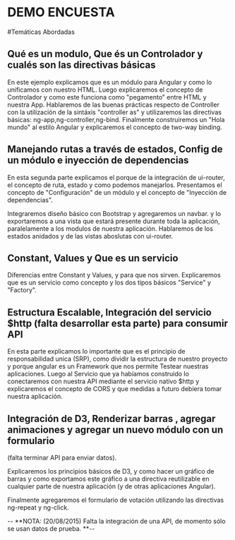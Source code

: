 DEMO ENCUESTA
============

#Temáticas Abordadas

Qué es un modulo, Que és un Controlador y cualés son las directivas básicas
---------------------------------------------------------------------------

En este ejemplo explicamos que es un módulo para Angular y como lo unificamos con nuestro HTML. Luego explicaremos el concepto de Controlador y como este funciona como "pegamento" entre HTML y nuestra App. Hablaremos de las buenas prácticas respecto de Controller con la utilización de la sintáxis "controller as" y utilizaremos las directivas básicas: ng-app,ng-controller,ng-bind.
Finalmente construiremos un "Hola mundo" al estilo Angular y explicaremos el concepto de two-way binding.


Manejando rutas a través de estados, Config de un módulo e inyección de dependencias
-------------------------------------------------------------------------------------

En esta segunda parte explicamos el porque de la integración de ui-router, el concepto de ruta, estado y como podemos manejarlos. Presentamos el concepto de "Configuración" de un módulo y el concepto de "Inyección de dependencias".

Integraremos diseño básico con Bootstrap y agregaremos un navbar.
y lo exportaremos a una vista que estará presente durante toda la aplicación, paralelamente a los modulos de nuestra aplicación. Hablaremos de los estados anidados y de las vistas aboslutas con ui-router.

Constant, Values y Que es un servicio
-------------------------------------

Diferencias entre Constant y Values, y para que nos sirven. Explicaremos que es un servicio como concepto
y los dos tipos básicos "Service" y "Factory".


Estructura Escalable, Integración del servicio $http (falta desarrollar esta parte) para consumir API
-----------------------------------------------------------------------------------------------------

En esta parte explicamos lo importante que es el principio de responsabilidad unica (SRP), como dividir la estructura de nuestro proyecto y porque angular es un Framework que nos permite Testear nuestras aplicaciones.
Luego al Servicio que ya habíamos construido lo conectaremos con nuestra API mediante el servicio nativo $http y explicaremos el concepto de CORS y que medidas a futuro debiera tomar nuestra aplicación.


Integración de D3, Renderizar barras , agregar animaciones y agregar un nuevo módulo con un formulario
-----------------------------------------------------------------------------------------------------
(falta terminar API para enviar datos).

 Explicaremos los principios básicos de D3, y como hacer un gráfico de barras y como exportamos este gráfico a una directiva reutilizable en cualquier parte de nuestra aplicación  (y de otras aplicaciones Angular).

 Finalmente agregaremos el formulario de votación utilizando las directivas ng-repeat y ng-click.


-- **NOTA: (20/08/2015) Falta la integración de una API, de momento sólo se usan datos de prueba. **--


